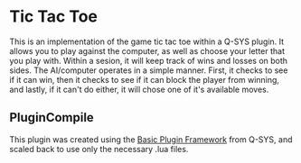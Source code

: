 # Tic Tac Toe

This is an implementation of the game tic tac toe within a Q-SYS plugin. It allows you to play against the computer, as well as choose your letter that you play with. Within a sesion, it will keep track of wins and losses on both sides.  The AI/computer operates in a simple manner. First, it checks to see if it can win, then it checks to see if it can block the player from winning, and lastly, if it can't do either, it will chose one of it's available moves.

## PluginCompile

This plugin was created using the [Basic Plugin Framework](https://q-syshelp.qsc.com/DeveloperHelp/Content/Code_Examples/Basic_Plugin_Framework.htm#:~:text=Q%2DSYS%20plugins%20are%20small,it%20within%20the%20correct%20directory.) from Q-SYS, and scaled back to use only the necessary .lua files.

